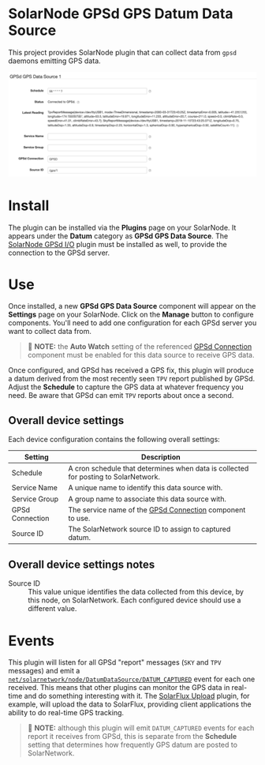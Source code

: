 # SolarNode GPSd GPS Datum Data Source

This project provides SolarNode plugin that can collect data from `gpsd` daemons emitting GPS data.

![settings](docs/solarnode-gpsd-data-source-settings.png)

# Install

The plugin can be installed via the **Plugins** page on your SolarNode. It appears under the
**Datum** category as **GPSd GPS Data Source**. The [SolarNode GPSd I/O][gps-conn] plugin must be
installed as well, to provide the connection to the GPSd server.

# Use

Once installed, a new **GPSd GPS Data Source** component will appear on the **Settings** page on
your SolarNode. Click on the **Manage** button to configure components. You'll need to add one
configuration for each GPSd server you want to collect data from.

> :round_pushpin: **NOTE:** the **Auto Watch** setting of the referenced [GPSd Connection][gps-conn]
> component must be enabled for this data source to receive GPS data.

Once configured, and GPSd has received a GPS fix, this plugin will produce a datum derived from the
most recently seen `TPV` report published by GPSd. Adjust the **Schedule** to capture the GPS data
at whatever frequency you need. Be aware that GPSd can emit `TPV` reports about once a second.

## Overall device settings

Each device configuration contains the following overall settings:

| Setting            | Description |
|--------------------|-------------|
| Schedule           | A cron schedule that determines when data is collected for posting to SolarNetwork. |
| Service Name       | A unique name to identify this data source with. |
| Service Group      | A group name to associate this data source with. |
| GPSd Connection    | The service name of the [GPSd Connection][gps-conn] component to use. |
| Source ID          | The SolarNetwork source ID to assign to captured datum. |

## Overall device settings notes

<dl>
	<dt>Source ID</dt>
	<dd>This value unique identifies the data collected from this device, by this node,
	 on SolarNetwork. Each configured device should use a different value.</dd>
</dl>

# Events

This plugin will listen for all GPSd "report" messages (`SKY` and `TPV` messages) and emit a
[`net/solarnetwork/node/DatumDataSource/DATUM_CAPTURED`][evt-datum-captured] event for each one
received. This means that other plugins can monitor the GPS data in real-time and do something
interesting with it. The [SolarFlux Upload][solarflux-upload] plugin, for example, will upload the
data to SolarFlux, providing client applications the ability to do real-time GPS tracking.

> :round_pushpin: **NOTE:** although this plugin will emit `DATUM_CAPTURED` events for each report
> it receives from GPSd, this is separate from the **Schedule** setting that determines how
> frequently GPS datum are posted to SolarNetwork.

[gps-conn]: ../net.solarnetwork.node.io.gpsd/
[evt-datum-captured]: https://github.com/SolarNetwork/solarnetwork/wiki/SolarNode-Events#datum-captured
[solarflux-upload]: ../net.solarnetwork.node.upload.flux/
